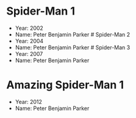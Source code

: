 # Spider-Man 1 
- Year: 2002
- Name: Peter Benjamin Parker # Spider-Man 2
- Year: 2004
- Name: Peter Benjamin Parker # Spider-Man 3
- Year: 2007
- Name: Peter Benjamin Parker

# Amazing Spider-Man 1 
- Year: 2012
- Name: Peter Benjamin Parker
